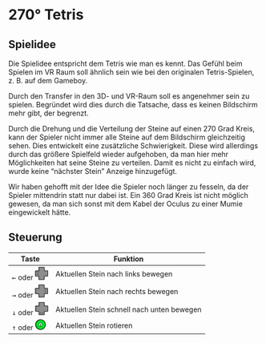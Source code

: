 # 270° Tetris #
## Spielidee ##
Die Spielidee entspricht dem Tetris wie man es kennt. Das Gefühl beim Spielen im VR Raum soll ähnlich sein wie bei den originalen Tetris-Spielen, z. B. auf dem Gameboy. 

Durch den Transfer in den 3D- und VR-Raum soll es angenehmer sein zu spielen. Begründet wird dies durch die Tatsache, dass es keinen Bildschirm mehr gibt, der begrenzt. 

Durch die Drehung und die Verteilung der Steine auf einen 270 Grad Kreis, kann der Spieler nicht immer alle Steine auf dem Bildschirm gleichzeitig sehen. Dies entwickelt eine zusätzliche Schwierigkeit. Diese wird allerdings durch das größere Spielfeld wieder aufgehoben, da man hier mehr Möglichkeiten hat seine Steine zu verteilen. 
Damit es nicht zu einfach wird, wurde keine “nächster Stein” Anzeige hinzugefügt. 

Wir haben gehofft mit der Idee die Spieler noch länger zu fesseln, da der Spieler mittendrin statt nur dabei ist. Ein 360 Grad Kreis ist nicht möglich gewesen, da man sich sonst mit dem Kabel der Oculus zu einer Mumie eingewickelt hätte. 
## Steuerung ##
Taste|Funktion
-----|------------
<kbd>←</kbd> oder ![xbox links](https://github.com/dschoeneborn/270Tetris/blob/misc/controlls/links-xbox.bmp)|Aktuellen Stein nach links bewegen
<kbd>→</kbd> oder ![xbox rechts](https://github.com/dschoeneborn/270Tetris/blob/misc/controlls/rechts-xbox.bmp)|Aktuellen Stein nach rechts bewegen
<kbd>↓</kbd> oder ![xbox runter](https://github.com/dschoeneborn/270Tetris/blob/misc/controlls/runter-xbox.bmp)|Aktuellen Stein schnell nach unten bewegen
<kbd>↑</kbd> oder ![xbox A](https://github.com/dschoeneborn/270Tetris/blob/misc/controlls/a.bmp) |Aktuellen Stein rotieren
